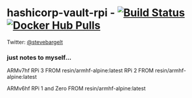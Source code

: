 # hashicorp-vault-rpi - [![Build Status](https://travis-ci.org/stevebargelt/hashicorp-vault-rpi.svg?branch=master)](https://travis-ci.org/stevebargelt/hashicorp-vault-rpi)[![Docker Hub Pulls](https://img.shields.io/docker/pulls/stevebargelt/hashicorp-vault-rpi.svg)](https://hub.docker.com/r/stevebargelt/hashicorp-vault-rpi/)

Twitter: [@stevebargelt](http://www.twitter.com/stevebargelt)


### just notes to myself...

ARMv7hf
RPi 3
FROM resin/armhf-alpine:latest
RPi 2
FROM resin/armhf-alpine:latest

ARMv6hf
RPi 1 and Zero
FROM resin/armhf-alpine:latest

